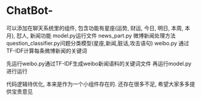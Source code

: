 # ChatBot-
可以添加在聊天系统里的组件, 包含功能有星座(运势, 财运, 今日, 明日, 本周, 本月),  怼人, 新闻功能
model.py运行文件
news_part.py 微博新闻处理方法
question_classifier.py问题分类模型(星座,新闻,脏话,攻击语句)
weibo.py 通过TF-IDF计算每条微博新闻的关键词

先运行weibo.py通过TF-IDF生成weibo新闻语料的关键词文件
再运行model.py进行运行

代码逻辑待优化, 本来是作为一个小组件存在的. 还存在很多不足, 希望大家多多提供宝贵意见
